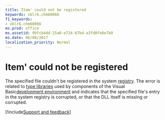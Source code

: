 ```yaml
---
title: Item' could not be registered
keywords: vblr6.chm60066
f1_keywords:
- vblr6.chm60066
ms.prod: office
ms.assetid: 99fcb4dd-25a0-e724-67bd-a3fd0fe8e7b0
ms.date: 06/08/2017
localization_priority: Normal
---
```



# Item' could not be registered

The specified file couldn't be registered in the system [registry](../../Glossary/vbe-glossary.md#registry). The error is related to [type libraries](../../Glossary/vbe-glossary.md#type-library) used by components of the Visual Basic[development environment](../../Glossary/vbe-glossary.md#development-environment) and indicates that the specified file's entry in the system registry is corrupted, or that the DLL itself is missing or corrupted.

[!include[Support and feedback](~/includes/feedback-boilerplate.md)]